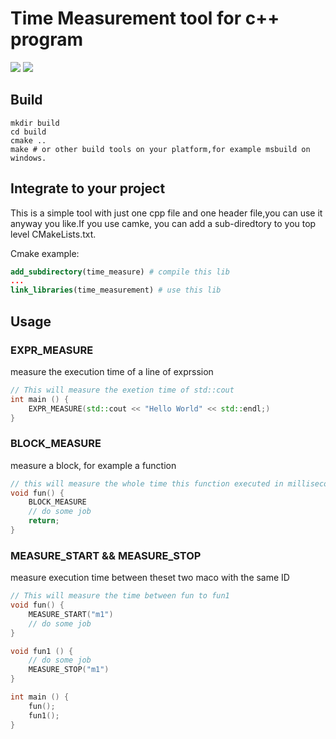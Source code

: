 # Time Measurement tool for c++ program

![](https://github.com/maidamai0/time_measure/workflows/Linux/badge.svg)
![](https://github.com/maidamai0/time_measure/workflows/Windows/badge.svg)

## Build

```shell
mkdir build
cd build
cmake ..
make # or other build tools on your platform,for example msbuild on windows.
```

## Integrate to your project

This is a simple tool with just one cpp file and one header file,you can use it anyway you like.If you use camke, you can add a sub-diredtory to you top level CMakeLists.txt.

Cmake example:

```cmake
add_subdirectory(time_measure) # compile this lib
...
link_libraries(time_measurement) # use this lib
```

## Usage

### EXPR_MEASURE

measure the execution time of a line of exprssion

```cpp
// This will measure the exetion time of std::cout
int main () {
    EXPR_MEASURE(std::cout << "Hello World" << std::endl;)
}
```

### BLOCK_MEASURE

measure a block, for example a function

```cpp
// this will measure the whole time this function executed in millisecond
void fun() {
    BLOCK_MEASURE
    // do some job
    return;
}
```

### MEASURE_START && MEASURE_STOP

measure execution time between theset two maco with the same ID

```cpp
// This will measure the time between fun to fun1
void fun() {
    MEASURE_START("m1")
    // do some job
}

void fun1 () {
    // do some job
    MEASURE_STOP("m1")
}

int main () {
    fun();
    fun1();
}
```
